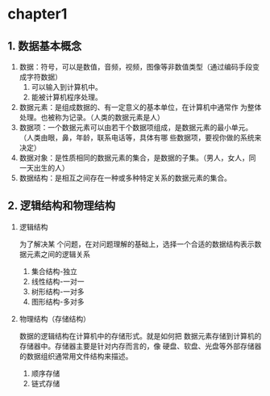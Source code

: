 # chapter1

## 1. 数据基本概念

1. 数据：符号，可以是数值，音频，视频，图像等非数值类型（通过编码手段变成字符数据）
   1. 可以输入到计算机中。 
   2. 能被计算机程序处理。
2. 数据元素：是组成数据的、有一定意义的基本单位，在计算机中通常作 为整体处理。也被称为记录。（人类的数据元素是人）
3. 数据项：一个数据元素可以由若干个数据项组成，是数据元素的最小单元。（人类由眼，鼻，年龄，联系电话等，具体有哪 些数据项，要视你做的系统来决定）
4. 数据对象：是性质相同的数据元素的集合，是数据的子集。（男人，女人，同一天出生的人）
5. 数据结构：是相互之间存在一种或多种特定关系的数据元素的集合。

## 2. 逻辑结构和物理结构

1. 逻辑结构

   为了解决某 个问题，在对问题理解的基础上，选择一个合适的数据结构表示数据元素之间的逻辑关系

   1. 集合结构-独立
   2. 线性结构-一对一
   3. 树形结构-一对多
   4. 图形结构-多对多

2. 物理结构（存储结构）

   数据的逻辑结构在计算机中的存储形式。就是如何把 数据元素存储到计算机的存储器中。存储器主要是针对内存而言的，像 硬盘、软盘、光盘等外部存储器的数据组织通常用文件结构来描述。

   1. 顺序存储
   2. 链式存储

   
